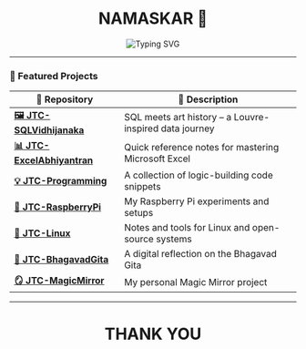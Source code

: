 <h1 align="center">NAMASKAR 🙏</h1>

<p align="center">
  <img src="https://readme-typing-svg.demolab.com?font=Nunito&size=14&pause=1000&color=F70000FF&center=true&vCenter=true&width=600&lines=%F0%9F%8D%87+Raspberry+Pi+Enthusiast+%7C+%F0%9F%9B%A2%EF%B8%8F+Data+Storyteller+%7C+%F0%9F%92%BB+Knowledge+Curator" alt="Typing SVG" />
</p>

---

### 🚀 Featured Projects

| 📁 Repository | 📝 Description |
|--------------|----------------|
| [**🖼️ JTC-SQLVidhijanaka**](https://github.com/SimhaRepublik5885/JTC-SQLVidhijanaka) | SQL meets art history – a Louvre-inspired data journey |
| [**📊 JTC-ExcelAbhiyantran**](https://github.com/SimhaRepublik5885/JTC-ExcelAbhiyantran) | Quick reference notes for mastering Microsoft Excel |
| [**💡 JTC-Programming**](https://github.com/SimhaRepublik5885/JTC-Programming) | A collection of logic-building code snippets |
| [**🍓 JTC-RaspberryPi**](https://github.com/SimhaRepublik5885/JTC-RaspberryPi) | My Raspberry Pi experiments and setups |
| [**🐧 JTC-Linux**](https://github.com/SimhaRepublik5885/JTC-Linux) | Notes and tools for Linux and open-source systems |
| [**📖 JTC-BhagavadGita**](https://github.com/SimhaRepublik5885/JTC-BhagavadGita) | A digital reflection on the Bhagavad Gita |
| [**🪞 JTC-MagicMirror**](https://github.com/SimhaRepublik5885/JTC-MagicMirror) | My personal Magic Mirror project |

---
<h1 align="center">THANK YOU</h1>
